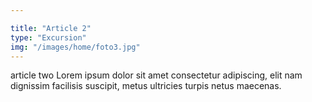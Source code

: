 ```yaml
---

title: "Article 2"
type: "Excursion"
img: "/images/home/foto3.jpg"
---
```

article two Lorem ipsum dolor sit amet consectetur adipiscing, elit nam dignissim facilisis suscipit, metus ultricies turpis netus maecenas. 
